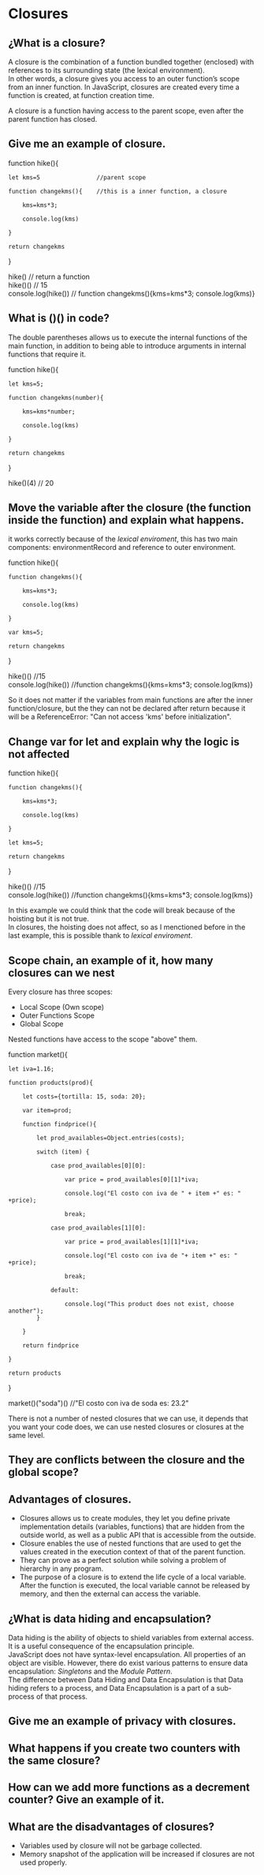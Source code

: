 # Closures

## **¿What is a closure?**<br>
A closure is the combination of a function bundled together (enclosed) with references to its surrounding state (the lexical environment).<br>
In other words, a closure gives you access to an outer function’s scope from an inner function. In JavaScript, closures are created every time a function is created, at function creation time.

A closure is a function having access to the parent scope, even after the parent function has closed.

## **Give me an example of closure**. 

function hike(){

    let kms=5                //parent scope
    
    function changekms(){    //this is a inner function, a closure
    
        kms=kms*3;
        
        console.log(kms)
        
    }
    
    return changekms
    
}

hike()                  // return a function <br>
hike()()               // 15                                             
console.log(hike())    // function changekms(){kms=kms*3; console.log(kms)}

## **What is ()() in code?**

The double parentheses allows us to execute the internal functions of the main function, in addition to being able to introduce arguments in internal functions that require it.

function hike(){

    let kms=5;
    
    function changekms(number){
    
        kms=kms*number;
        
        console.log(kms)
        
    }
    
    return changekms
    
}

hike()(4) // 20

## **Move the variable after the closure (the function inside the function) and explain what happens**.

it works correctly because of the *lexical enviroment*, this has two main components: environmentRecord and reference to outer environment.

function hike(){
    
    function changekms(){
    
        kms=kms*3;
        
        console.log(kms)
        
    }
    
    var kms=5;
  
    return changekms
}

hike()() //15 <br>
console.log(hike()) //function changekms(){kms=kms*3; console.log(kms)}

So it does not matter if the variables from main functions are after the inner function/closure, but the they can not be declared after return because it will be a ReferenceError: "Can not access 'kms' before initialization".

## **Change var for let and explain why the logic is not affected**

function hike(){
    
    function changekms(){
    
        kms=kms*3;
        
        console.log(kms)
        
    }
    
    let kms=5;
  
    return changekms
}

hike()() //15 <br>
console.log(hike()) //function changekms(){kms=kms*3; console.log(kms)}

In this example we could think that the code will break because of the hoisting but it is not true. <br>
In closures, the hoisting does not affect, so as I menctioned before in the last example, this is possible thank to *lexical enviroment*.

## **Scope chain, an example of it, how many closures can we nest**

Every closure has three scopes:<br>
- Local Scope (Own scope)<br>
- Outer Functions Scope<br>
- Global Scope

Nested functions have access to the scope "above" them.

function market(){

    let iva=1.16;
    
    function products(prod){
    
        let costs={tortilla: 15, soda: 20};
        
        var item=prod;
        
        function findprice(){
        
            let prod_availables=Object.entries(costs);
            
            switch (item) {
            
                case prod_availables[0][0]:
                
                    var price = prod_availables[0][1]*iva;
                    
                    console.log("El costo con iva de " + item +" es: " +price);
                    
                    break;
                    
                case prod_availables[1][0]:
                
                    var price = prod_availables[1][1]*iva;
                    
                    console.log("El costo con iva de "+ item +" es: " +price);
                    
                    break;
                    
                default:
                
                    console.log("This product does not exist, choose another");        
            }            
            
        }
        
        return findprice
        
    }    
  
    return products
}

market()("soda")() //"El costo con iva de soda es: 23.2"

There is not a number of nested closures that we can use, it depends that you want your code does, we can use nested closures or closures at the same level.

## **They are conflicts between the closure and the global scope?**

## **Advantages of closures**.

- Closures allows us to create modules, they let you define private implementation details (variables, functions) that are hidden from the outside world, as well as a public API that is accessible from the outside.
- Closure enables the use of nested functions that are used to get the values created in the execution context of that of the parent function.
- They can prove as a perfect solution while solving a problem of hierarchy in any program.
- The purpose of a closure is to extend the life cycle of a local variable. After the function is executed, the local variable cannot be released by memory, and then the external can access the variable.

## **¿What is data hiding and encapsulation?**

Data hiding is the ability of objects to shield variables from external access. It is a useful consequence of the encapsulation principle.<br>
JavaScript does not have syntax-level encapsulation. All properties of an object are visible. However, there do exist various patterns to ensure data encapsulation: *Singletons* and the *Module Pattern*.<br>
The difference between Data Hiding and Data Encapsulation is that Data hiding refers to a process, and Data Encapsulation is a part of a sub-process of that process.

## **Give me an example of privacy with closures**.



## **What happens if you create two counters with the same closure?**


## **How can we add more functions as a decrement counter? Give an example of it**.



## **What are the disadvantages of closures?**

- Variables used by closure will not be garbage collected.
- Memory snapshot of the application will be increased if closures are not used properly.
